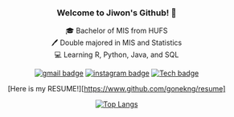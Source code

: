 <div align = center>
  
### Welcome to Jiwon's Github! 👋

:mortar_board: Bachelor of MIS from HUFS   
:pen: Double majored in MIS and Statistics   
:computer: Learning R, Python, Java, and SQL  

[![gmail badge](https://img.shields.io/badge/-Gmail-b23121?style=flat-square&logo=Gmail&logoColor=white&link=mailto:donumm64@gmail.com)](mailto:donumm64@gmail.com) [![instagram badge](https://img.shields.io/badge/-Instagram-dd2a7b?style=flat-square&logo=instagram&logoColor=white&link=https://www.instagram.com/gone_kng)](https://www.instagram.com/gone_kng) [![Tech badge](https://img.shields.io/badge/-Blog-24292E?style=flat-square&logo=github&logoColor=white&link=https://gonekng.github.io)](https://gonekng.github.io)

[Here is my RESUME!][https://www.github.com/gonekng/resume]

[![Top Langs](https://github-readme-stats.vercel.app/api/top-langs/?username=gonekng&layout=compact&hide_border=true)](https://github.com/anuraghazra/github-readme-stats)

</div>

